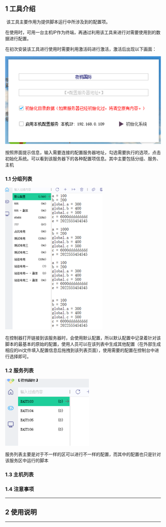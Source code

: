 ## 1 工具介绍

​	该工具主要作用为提供脚本运行中所涉及到的配置项。

​	在使用时，可用一台主机IP作为终端，再通过利用该工具来进行对需要使用到的数据进行配置。

​	在初次安装该工具进行使用时需要利用激活码进行激活，激活后出现以下画面：

![image-20250803005527134](./images/image-20250803005527134.png)

​	按照界面提示信息，输入需要连接的配置服务器地址，勾选需要执行的选项，点击初始化系统。可以看到该服务器下的各种配置项信息。
​		其中主要包括分组、服务、主机



### 1.1 分组列表

<img src="./images/image-20250803010707992.png" alt="image-20250803010707992" style="zoom: 50%;"/>

​	在控制器打开链接到该服务器时，会使用默认配置，所以默认配置中记录着针对该脚本的最基本的原始的配置，使用人员可以在该列表中生成其他配置（在外部生成相应的ini文件填入配置信息后拖拽到该列表页面），使用需要的配置在控制台中进行选择即可。



### 1.2 服务列表

<img src="./images/image-20250803010806436.png" alt="image-20250803010806436" style="zoom: 67%;"/>

​	服务列表主要是对于不一样的区可以进行不一样的配置，而其中的配置也只是针对该服务区中运行的脚本



### 1.3 主机列表









### 1.4 注意事项





---



## 2 使用说明



---




























